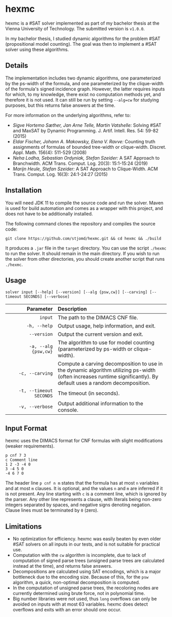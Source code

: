 # hexmc

hexmc is a #SAT solver implemented as part of my bachelor thesis at the Vienna University of Technology.
The submitted version is `v1.0.0`.

In my bachelor thesis, I studied dynamic algorithms for the problem #SAT (propositional model counting). The goal was then to implement a #SAT solver using these algorithms.

## Details

The implementation includes two dynamic algorithms, one parameterized by the ps-width of the formula, and one parameterized by the clique-width of the formula's signed incidence graph.
However, the latter requires inputs for which, to my knowledge, there exist no computation methods yet, and therefore it is not used.
It can still be run by setting `--alg=cw` for studying purposes, but this returns false answers at the time.


For more information on the underlying algorithms, refer to:
- *Sigve Hortemo Sæther, Jan Arne Telle, Martin Vatshelle:* Solving #SAT and MaxSAT by Dynamic Programming. J. Artif. Intell. Res. 54: 59-82 (2015)
- *Eldar Fischer, Johann A. Makowsky, Elena V. Ravve:* Counting truth assignments of formulas of bounded tree-width or clique-width. Discret. Appl. Math. 156(4): 511-529 (2008)
- *Neha Lodha, Sebastian Ordyniak, Stefan Szeider:* A SAT Approach to Branchwidth. ACM Trans. Comput. Log. 20(3): 15:1-15:24 (2019)
- *Marijn Heule, Stefan Szeider:* A SAT Approach to Clique-Width. ACM Trans. Comput. Log. 16(3): 24:1-24:27 (2015)

## Installation
You will need JDK 11 to compile the source code and run the solver.
Maven is used for build automation and comes as a wrapper with this project, and does not have to be additionally installed.

The following command clones the repository and compiles the source code:

```
git clone https://github.com/stjomd/hexmc.git && cd hexmc && ./build
```
It produces a `.jar` file in the `target` directory.
You can use the script `./hexmc` to run the solver.
It should remain in the main directory.
If you wish to run the solver from other directories, you should create another script that runs `./hexmc`.

## Usage

```
solver input [--help] [--version] [--alg {psw,cw}] [--carving] [--timeout SECONDS] [--verbose]
```
| &nbsp;&nbsp;&nbsp;&nbsp;&nbsp;&nbsp;&nbsp;&nbsp;&nbsp;&nbsp;&nbsp;&nbsp;Parameter | Description
| --: | :----
| `input` | The path to the DIMACS CNF file.
| `-h, --help` | Output usage, help information, and exit.
| `--version` | Output the current version and exit.
| `-a, --alg {psw,cw}` | The algorithm to use for model counting (parameterized by ps-width or clique-width).
| `-c, --carving` | Compute a carving decomposition to use in the dynamic algorithm utilizing ps-width (often increases runtime significantly). By default uses a random decomposition.
| `-t, --timeout SECONDS` | The timeout (in seconds).
| `-v, --verbose` | Output additional information to the console.

## Input Format

hexmc uses the DIMACS format for CNF formulas with slight modifications (weaker requirements).
```
p cnf 7 3
c Comment line
1 2 -3 -4 0
3 -4 5 0
-4 6 7 0
```
The header line `p cnf n m` states that the formula has at most `n` variables and at most `m` clauses.
It is optional, and the values `n` and `m` are inferred if it is not present.
Any line starting with `c` is a comment line, which is ignored by the parser.
Any other line represents a clause, with literals being non-zero integers separated by spaces, and negative signs denoting negation.
Clause lines must be terminated by `0` (zero).

## Limitations

- No optimization for efficiency.
hexmc was easily beaten by even older #SAT solvers on all inputs in our tests, and is not suitable for practical use.
- Computation with the `cw` algorithm is incomplete, due to lack of computation of signed parse trees (unsigned parse trees are calculated instead at the time), and returns false answers.
- Decompositions are calculated using SAT encodings, which is a major bottleneck due to the encoding size.
Because of this, for the `psw` algorithm, a quick, non-optimal decomposition is computed.
- In the computation of unsigned parse trees, the recoloring nodes are currently determined using brute force, not in polynomial time.
- Big number libraries were not used, thus `long` overflows can only be avoided on inputs with at most 63 variables.
hexmc does detect overflows and exits with an error should one occur.
